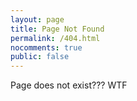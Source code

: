 ```yaml
---
layout: page
title: Page Not Found
permalink: /404.html
nocomments: true
public: false
---
```


Page does not exist??? WTF
